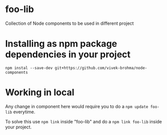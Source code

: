 # foo-lib

Collection of Node components to be used in different project

# Installing as npm package dependencies in your project

`npm instal --save-dev git+https://github.com/vivek-brohma/node-components`

# Working in local

Any change in component here would require you to do a `npm update foo-lib` everytime.

To solve this use `npm link` inside "foo-lib" and do a `npm link foo-lib` inside your project.
